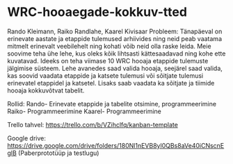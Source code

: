 # WRC-hooaegade-kokkuv-tted
Rando Kleimann, Raiko Randlahe, Kaarel Kivisaar
Probleem: Tänapäeval on erinevate aastate ja etappide tulemused arhiivides ning neid peab vaatama mitmelt erinevalt veebilehelt ning kohati võib neid olla raske leida. Meie soovime teha ühe lehe, kus oleks kõik lihtsasti kättesaadavad ning kohe ette kuvatavad.
Ideeks on teha viimase 10 WRC hooaja etappide tulemuste jälgimise süsteem.
Lehe avanedes saad valida hooaja, seejärel saad valida, kas soovid vaadata etappide ja katsete tulemusi või sõitjate tulemusi erinevatel etappidel ja katsetel.
Lisaks saab vaadata ka sõitjate ja tiimide hooaja kokkuvõtvat tabelit.

Rollid:
Rando- Erinevate etappide ja tabelite otsimine, programmeerimine
Raiko- Programmeerimine
Kaarel- Programmeerimine

Trello tahvel: https://trello.com/b/VZihclfq/kanban-template

Google drive: https://drive.google.com/drive/folders/180Nl1nEVB8yl0QBs8aVe40iCNscnEglB (Paberprototüüp ja testlugu)
